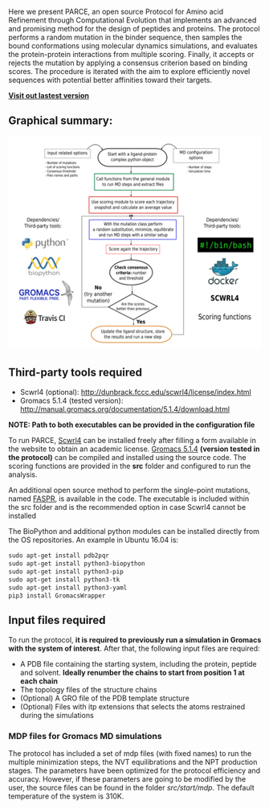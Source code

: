 Here we present PARCE, an open source Protocol for Amino acid Refinement through Computational Evolution that implements an advanced and promising method for the design of peptides and proteins. The protocol performs a random mutation in the binder sequence, then samples the bound conformations using molecular dynamics simulations, and evaluates the protein-protein interactions from multiple scoring. Finally, it accepts or rejects the mutation by applying a consensus criterion based on binding scores. The procedure is iterated with the aim to explore efficiently novel sequences with potential better affinities toward their targets.

**[Visit out lastest version](https://github.com/PARCE-project/PARCE-1)**

## Graphical summary:

![summary](pictures/summary_PARCE.png)


## Third-party tools required

- Scwrl4 (optional): http://dunbrack.fccc.edu/scwrl4/license/index.html
- Gromacs 5.1.4 (tested version): http://manual.gromacs.org/documentation/5.1.4/download.html

**NOTE: Path to both executables can be provided in the configuration file**

To run PARCE, [Scwrl4](http://dunbrack.fccc.edu/scwrl4/license/index.html) can be installed freely after filling a form available in the website to obtain an academic license. [Gromacs 5.1.4](http://manual.gromacs.org/documentation/5.1.4/download.html) **(version tested in the protocol)** can be compiled and installed using the source code. The scoring functions are provided in the **src** folder and configured to run the analysis. 

An additional open source method to perform the single-point mutations, named [FASPR](https://zhanglab.ccmb.med.umich.edu/FASPR/), is available in the code. The executable is included within the src folder and is the recommended option in case Scwrl4 cannot be installed

The BioPython and additional python modules can be installed directly from the OS repositories. An example in Ubuntu 16.04 is:

```
sudo apt-get install pdb2pqr
sudo apt-get install python3-biopython
sudo apt-get install python3-pip
sudo apt-get install python3-tk
sudo apt-get install python3-yaml
pip3 install GromacsWrapper
```

## Input files required

To run the protocol, **it is required to previously run a simulation in Gromacs with the system of interest**. After that, the following input files are required:

- A PDB file containing the starting system, including the protein, peptide and solvent. **Ideally renumber the chains to start from position 1 at each chain**
- The topology files of the structure chains
- (Optional) A GRO file of the PDB template structure
- (Optional) Files with itp extensions that selects the atoms restrained during the simulations

### MDP files for Gromacs MD simulations

The protocol has included a set of mdp files (with fixed names) to run the multiple minimization steps, the NVT equilibrations and the NPT production stages. The parameters have been optimized for the protocol efficiency and accuracy. However, if these parameters are going to be modified by the user, the source files can be found in the folder *src/start/mdp*. The default temperature of the system is 310K.

